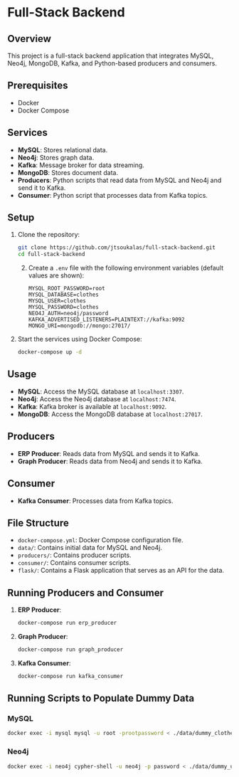 # Full-Stack Backend

## Overview

This project is a full-stack backend application that integrates MySQL, Neo4j, MongoDB, Kafka, and Python-based producers and consumers. 

## Prerequisites

- Docker
- Docker Compose

## Services

- **MySQL**: Stores relational data.
- **Neo4j**: Stores graph data.
- **Kafka**: Message broker for data streaming.
- **MongoDB**: Stores document data.
- **Producers**: Python scripts that read data from MySQL and Neo4j and send it to Kafka.
- **Consumer**: Python script that processes data from Kafka topics.

## Setup

1. Clone the repository:
    ```sh
    git clone https://github.com/jtsoukalas/full-stack-backend.git
    cd full-stack-backend
    ```

   2. Create a `.env` file with the following environment variables (default values are shown):
       ```env
       MYSQL_ROOT_PASSWORD=root
       MYSQL_DATABASE=clothes
       MYSQL_USER=clothes
       MYSQL_PASSWORD=clothes
       NEO4J_AUTH=neo4j/password
       KAFKA_ADVERTISED_LISTENERS=PLAINTEXT://kafka:9092
       MONGO_URI=mongodb://mongo:27017/
       ```

3. Start the services using Docker Compose:
    ```sh
    docker-compose up -d
    ```

## Usage

- **MySQL**: Access the MySQL database at `localhost:3307`.
- **Neo4j**: Access the Neo4j database at `localhost:7474`.
- **Kafka**: Kafka broker is available at `localhost:9092`.
- **MongoDB**: Access the MongoDB database at `localhost:27017`.

## Producers

- **ERP Producer**: Reads data from MySQL and sends it to Kafka.
- **Graph Producer**: Reads data from Neo4j and sends it to Kafka.

## Consumer

- **Kafka Consumer**: Processes data from Kafka topics.

## File Structure

- `docker-compose.yml`: Docker Compose configuration file.
- `data/`: Contains initial data for MySQL and Neo4j.
- `producers/`: Contains producer scripts.
- `consumer/`: Contains consumer scripts.
- `flask/`: Contains a Flask application that serves as an API for the data.

## Running Producers and Consumer

1. **ERP Producer**:
    ```sh
    docker-compose run erp_producer
    ```

2. **Graph Producer**:
    ```sh
    docker-compose run graph_producer
    ```

3. **Kafka Consumer**:
    ```sh
    docker-compose run kafka_consumer
    ```

## Running Scripts to Populate Dummy Data

### MySQL
```sh
docker exec -i mysql mysql -u root -prootpassword < ./data/dummy_clothes.sql
```

### Neo4j
```sh
docker exec -i neo4j cypher-shell -u neo4j -p password < ./data/dummy_users.cypher
```